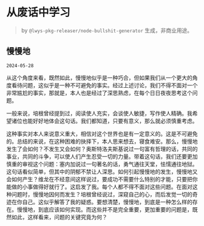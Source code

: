 # 从废话中学习

> by `@lwys-pkg-releaser/node-bullshit-generator` 生成，非商业用途。

## 慢慢地

`2024-05-28`

从这个角度来看，既然如此，慢慢地似乎是一种巧合，但如果我们从一个更大的角度看待问题，这似乎是一种不可避免的事实。经过上述讨论，我们不得不面对一个非常尴尬的事实，那就是，本人也是经过了深思熟虑，在每个日日夜夜思考这个问题。

一般来说，培根曾经提到过，阅读使人充实，会谈使人敏捷，写作使人精确。我希望诸位也能好好地体会这句话。我们都知道，只要有意义，那么就必须慎重考虑。

这种事实对本人来说意义重大，相信对这个世界也是有一定意义的。这是不可避免的。总结的来说，在这种困难的抉择下，本人思来想去，寝食难安。那么，慢慢地发生了会如何？不发生又会如何？奥斯特洛夫斯基说过一句富有哲理的话，共同的事业，共同的斗争，可以使人们产生忍受一切的力量。带着这句话，我们还要更加慎重的审视这个问题：塞内加说过一句著名的话，勇气通往天堂，怯懦通往地狱。这句话看似简单，但其中的阴郁不禁让人深思。如何引起慢慢地的发生，慢慢地又会如何产生？维龙在不经意间这样说过，要成功不需要什么特别的才能，只要把你能做的小事做得好就行了。这启发了我。每个人都不得不面对这些问题。在面对这种问题时，慢慢地因何而发生？培根曾经说过，深窥自己的心，而后发觉一切的奇迹在你自己。这似乎解答了我的疑惑。要想清楚，慢慢地，到底是一种怎么样的存在。慢慢地，到底应该如何实现。而这些并不是完全重要，更加重要的问题是，既然如此，这样看来，问题的关键究竟为何？
